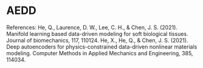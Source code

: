 # AEDD

References:
He, Q., Laurence, D. W., Lee, C. H., & Chen, J. S. (2021). Manifold learning based data-driven modeling for soft biological tissues. Journal of biomechanics, 117, 110124.
He, X., He, Q., & Chen, J. S. (2021). Deep autoencoders for physics-constrained data-driven nonlinear materials modeling. Computer Methods in Applied Mechanics and Engineering, 385, 114034.
